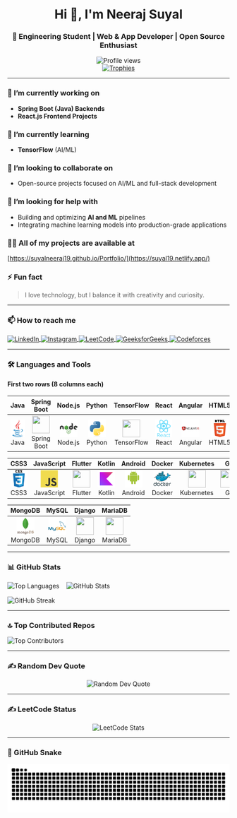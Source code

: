 <h1 align="center">Hi 👋, I'm Neeraj Suyal</h1>
<h3 align="center">🚀 Engineering Student | Web & App Developer | Open Source Enthusiast</h3>

<p align="center">
  <img src="https://komarev.com/ghpvc/?username=suyalneeraj19&label=Profile%20views&color=0e75b6&style=flat" alt="Profile views" />
  <br />
  <a href="https://github.com/ryo-ma/github-profile-trophy">
    <img src="https://github-profile-trophy.vercel.app/?username=suyalneeraj19" alt="Trophies" />
  </a>
</p>

---

### 🔭 I’m currently working on
- **Spring Boot (Java) Backends**
- **React.js Frontend Projects**

### 🌱 I’m currently learning
- **TensorFlow** (AI/ML)

### 👯 I’m looking to collaborate on
- Open-source projects focused on AI/ML and full-stack development

### 🤝 I’m looking for help with
- Building and optimizing **AI and ML** pipelines
- Integrating machine learning models into production-grade applications

### 👨‍💻 All of my projects are available at
[https://suyalneeraj19.github.io/Portfolio/](https://suyal19.netlify.app/)

### ⚡ Fun fact
> I love technology, but I balance it with creativity and curiosity.

---

### 📫 How to reach me
<p align="left">
  <a href="https://linkedin.com/in/suyalneeraj19" target="_blank">
    <img align="center" src="https://raw.githubusercontent.com/rahuldkjain/github-profile-readme-generator/master/src/images/icons/Social/linked-in-alt.svg" alt="LinkedIn" height="30" width="40" />
  </a>
  <a href="https://instagram.com/suyal_19" target="_blank">
    <img align="center" src="https://raw.githubusercontent.com/rahuldkjain/github-profile-readme-generator/master/src/images/icons/Social/instagram.svg" alt="Instagram" height="30" width="40" />
  </a>
  <a href="https://www.leetcode.com/suyalneeraj09" target="_blank">
    <img align="center" src="https://raw.githubusercontent.com/rahuldkjain/github-profile-readme-generator/master/src/images/icons/Social/leet-code.svg" alt="LeetCode" height="30" width="40" />
  </a>
  <a href="https://auth.geeksforgeeks.org/user/suyalneeraj19" target="_blank">
    <img align="center" src="https://raw.githubusercontent.com/rahuldkjain/github-profile-readme-generator/master/src/images/icons/Social/geeks-for-geeks.svg" alt="GeeksforGeeks" height="30" width="40" />
  </a>
  <a href="https://codeforces.com/profile/suyal_19" target="_blank">
    <img align="center" src="https://raw.githubusercontent.com/simple-icons/simple-icons/develop/icons/codeforces.svg" alt="Codeforces" height="30" width="40" />
  </a>
</p>

---

### 🛠 Languages and Tools

#### First two rows (8 columns each)

| Java                          | Spring Boot                    | Node.js                         | Python                         | TensorFlow                       | React                          | Angular                       | HTML5                           |
|:-----------------------------:|:------------------------------:|:-------------------------------:|:------------------------------:|:--------------------------------:|:------------------------------:|:-----------------------------:|:-------------------------------:|
| <img src="https://raw.githubusercontent.com/devicons/devicon/master/icons/java/java-original.svg" width="40" height="40"/><br>Java | <img src="https://www.vectorlogo.zone/logos/springio/springio-icon.svg" width="40" height="40"/><br>Spring Boot | <img src="https://raw.githubusercontent.com/devicons/devicon/master/icons/nodejs/nodejs-original-wordmark.svg" width="40" height="40"/><br>Node.js | <img src="https://raw.githubusercontent.com/devicons/devicon/master/icons/python/python-original.svg" width="40" height="40"/><br>Python | <img src="https://www.vectorlogo.zone/logos/tensorflow/tensorflow-icon.svg" width="40" height="40"/><br>TensorFlow | <img src="https://raw.githubusercontent.com/devicons/devicon/master/icons/react/react-original-wordmark.svg" width="40" height="40"/><br>React | <img src="https://raw.githubusercontent.com/devicons/devicon/master/icons/angularjs/angularjs-original-wordmark.svg" width="40" height="40"/><br>Angular | <img src="https://raw.githubusercontent.com/devicons/devicon/master/icons/html5/html5-original-wordmark.svg" width="40" height="40"/><br>HTML5 |

| CSS3                          | JavaScript                     | Flutter                         | Kotlin                         | Android                         | Docker                         | Kubernetes                     | Git                             |
|:-----------------------------:|:------------------------------:|:-------------------------------:|:------------------------------:|:--------------------------------:|:------------------------------:|:-----------------------------:|:------------------------------:|
| <img src="https://raw.githubusercontent.com/devicons/devicon/master/icons/css3/css3-original-wordmark.svg" width="40" height="40"/><br>CSS3 | <img src="https://raw.githubusercontent.com/devicons/devicon/master/icons/javascript/javascript-original.svg" width="40" height="40"/><br>JavaScript | <img src="https://www.vectorlogo.zone/logos/flutterio/flutterio-icon.svg" width="40" height="40"/><br>Flutter | <img src="https://raw.githubusercontent.com/devicons/devicon/master/icons/kotlin/kotlin-original.svg" width="40" height="40"/><br>Kotlin | <img src="https://raw.githubusercontent.com/devicons/devicon/master/icons/android/android-original-wordmark.svg" width="40" height="40"/><br>Android | <img src="https://raw.githubusercontent.com/devicons/devicon/master/icons/docker/docker-original-wordmark.svg" width="40" height="40"/><br>Docker | <img src="https://www.vectorlogo.zone/logos/kubernetes/kubernetes-icon.svg" width="40" height="40"/><br>Kubernetes | <img src="https://raw.githubusercontent.com/simple-icons/simple-icons/develop/icons/git.svg" width="40" height="40"/><br>Git |

| MongoDB                       | MySQL                           | Django                          | MariaDB                         |
|:-----------------------------:|:------------------------------:|:-------------------------------:|:--------------------------------:|
| <img src="https://raw.githubusercontent.com/devicons/devicon/master/icons/mongodb/mongodb-original-wordmark.svg" width="40" height="40"/><br>MongoDB | <img src="https://raw.githubusercontent.com/devicons/devicon/master/icons/mysql/mysql-original-wordmark.svg" width="40" height="40"/><br>MySQL | <img src="https://cdn.worldvectorlogo.com/logos/django.svg" width="40" height="40"/><br>Django | <img src="https://www.vectorlogo.zone/logos/mariadb/mariadb-icon.svg" width="40" height="40"/><br>MariaDB |



---

### 📊 GitHub Stats

<p align="left">
  <img align="center" src="https://github-readme-stats.vercel.app/api/top-langs?username=suyalneeraj19&show_icons=true&locale=en&layout=compact" alt="Top Languages" />
  &nbsp;&nbsp;
  <img align="center" src="https://github-readme-stats.vercel.app/api?username=suyalneeraj19&show_icons=true&locale=en" alt="GitHub Stats" />
</p>

<p align="left">
  <img align="center" src="https://github-readme-streak-stats.herokuapp.com/?user=suyalneeraj19" alt="GitHub Streak" />
</p>

---

### 🔝 Top Contributed Repos
<p align="left">
  <img src="https://github-contributor-stats.vercel.app/api?username=suyalneeraj19&limit=5&theme=dark&combine_all_yearly_contributions=true" alt="Top Contributors" />
</p>

---

### ✍️ Random Dev Quote

<p align="center">
  <img src="https://quotes-github-readme.vercel.app/api?type=horizontal&theme=radical" alt="Random Dev Quote" />
</p>

---

### ✍️ LeetCode Status

<p align="center">
  <img src="https://leetcard.jacoblin.cool/suyalneeraj09" alt="LeetCode Stats" />
</p>

---

### 🐍 GitHub Snake

<p align="center">
  <img src="https://raw.githubusercontent.com/suyalneeraj19/suyalneeraj19/output/snake.svg" alt="GitHub Snake" />
</p>
